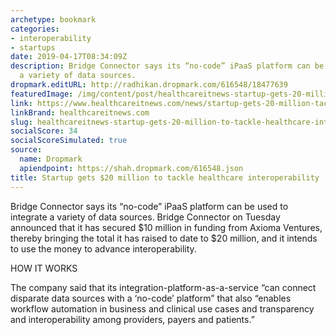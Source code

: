 ```yaml
---
archetype: bookmark
categories:
- interoperability
- startups
date: 2019-04-17T08:34:09Z
description: Bridge Connector says its “no-code” iPaaS platform can be used to integrate
  a variety of data sources.
dropmark.editURL: http://radhikan.dropmark.com/616548/18477639
featuredImage: /img/content/post/healthcareitnews-startup-gets-20-million-to-tackle-healthcare-interoperability.jpg
link: https://www.healthcareitnews.com/news/startup-gets-20-million-tackle-healthcare-interoperability
linkBrand: healthcareitnews.com
slug: healthcareitnews-startup-gets-20-million-to-tackle-healthcare-interoperability
socialScore: 34
socialScoreSimulated: true
source:
  name: Dropmark
  apiendpoint: https://shah.dropmark.com/616548.json
title: Startup gets $20 million to tackle healthcare interoperability
---
```

Bridge Connector says its “no-code” iPaaS platform can be used to integrate a variety of data sources. Bridge Connector on Tuesday announced that it has secured $10 million in funding from Axioma Ventures, thereby bringing the total it has raised to date to $20 million, and it intends to use the money to advance interoperability.

HOW IT WORKS

The company said that its integration-platform-as-a-service “can connect disparate data sources with a ‘no-code’ platform” that also “enables workflow automation in business and clinical use cases and transparency and interoperability among providers, payers and patients.”

